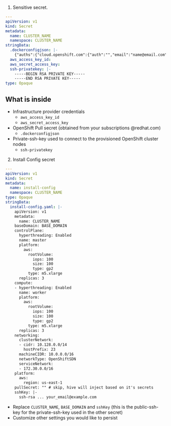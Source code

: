 1. Sensitive secret.
```yaml
---
apiVersion: v1
kind: Secret
metadata:
  name: CLUSTER_NAME
  namespace: CLUSTER_NAME
stringData:
  .dockerconfigjson: |-
    {"auths":{"cloud.openshift.com":{"auth":"","email":"name@email.com"},"quay.io":{"auth":"","email":"name@email.com"},"registry.connect.redhat.com":{"auth":"","email":"name@email.com"},"registry.redhat.io":{"auth":"","email":"name@email.com"}}}
  aws_access_key_id: 
  aws_secret_access_key: 
  ssh-privatekey: |-
    -----BEGIN RSA PRIVATE KEY-----
    -----END RSA PRIVATE KEY-----
type: Opaque
```
## What is inside
* Infrastructure provider credentials
  - `aws_access_key_id`
  - `aws_secret_access_key`
* OpenShift Pull secret (obtained from your subscriptions @redhat.com)
  - `.dockerconfigjson`
* Private-ssh-key used to connect to the provisioned OpenShift cluster nodes
  - `ssh-privatekey`

2. Install Config secret
```yaml
---
apiVersion: v1
kind: Secret
metadata:
  name: install-config
  namespace: CLUSTER_NAME
type: Opaque
stringData:
  install-config.yaml: |-
    apiVersion: v1
    metadata:
      name: CLUSTER_NAME
    baseDomain: BASE_DOMAIN
    controlPlane:
      hyperthreading: Enabled
      name: master
      platform:
        aws:
          rootVolume:
            iops: 100
            size: 100
            type: gp2
          type: m5.xlarge
      replicas: 3
    compute:
    - hyperthreading: Enabled
      name: worker
      platform:
        aws:
          rootVolume:
            iops: 100
            size: 100
            type: gp2
          type: m5.xlarge
      replicas: 3
    networking:
      clusterNetwork:
      - cidr: 10.128.0.0/14
        hostPrefix: 23
      machineCIDR: 10.0.0.0/16
      networkType: OpenShiftSDN
      serviceNetwork:
      - 172.30.0.0/16
    platform:
      aws:
        region: us-east-1
    pullSecret: "" # skip, hive will inject based on it's secrets
    sshKey: |-
      ssh-rsa ... your_email@example.com
```
* Replace `CLUSTER_NAME`, `BASE_DOMAIN` and `sshKey` (this is the public-ssh-key for the private-ssh-key used in the other secret)
* Customize other settings you would like to persist

